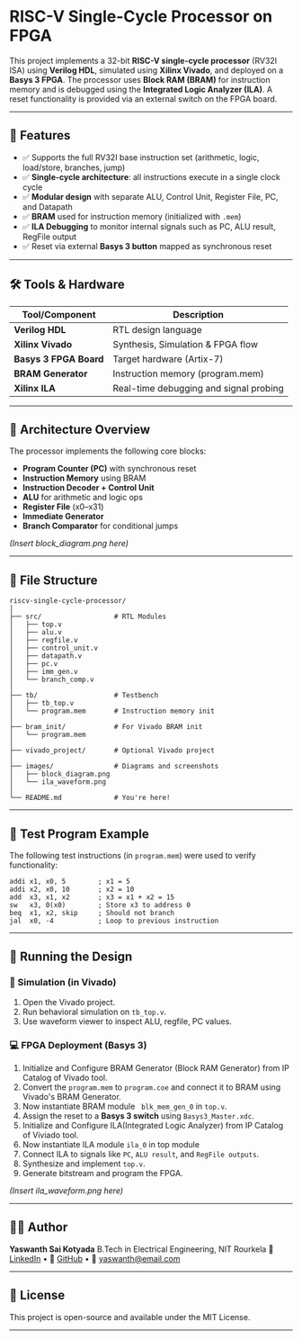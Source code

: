 # RISC-V Single-Cycle Processor on FPGA

This project implements a 32-bit **RISC-V single-cycle processor** (RV32I ISA) using **Verilog HDL**, simulated using **Xilinx Vivado**, and deployed on a **Basys 3 FPGA**. The processor uses **Block RAM (BRAM)** for instruction memory and is debugged using the **Integrated Logic Analyzer (ILA)**. A reset functionality is provided via an external switch on the FPGA board.

---

## 📌 Features

* ✅ Supports the full RV32I base instruction set (arithmetic, logic, load/store, branches, jump)
* ✅ **Single-cycle architecture**: all instructions execute in a single clock cycle
* ✅ **Modular design** with separate ALU, Control Unit, Register File, PC, and Datapath
* ✅ **BRAM** used for instruction memory (initialized with `.mem`)
* ✅ **ILA Debugging** to monitor internal signals such as PC, ALU result, RegFile output
* ✅ Reset via external **Basys 3 button** mapped as synchronous reset

---

## 🛠 Tools & Hardware

| Tool/Component           | Description                            |
| ------------------------ | -------------------------------------- |
| **Verilog HDL**          | RTL design language                    |
| **Xilinx Vivado**        | Synthesis, Simulation & FPGA flow      |
| **Basys 3 FPGA Board**   | Target hardware (Artix-7)              |
| **BRAM Generator**       | Instruction memory (program.mem)       |
| **Xilinx ILA**           | Real-time debugging and signal probing |

---

## 🧠 Architecture Overview

The processor implements the following core blocks:

* **Program Counter (PC)** with synchronous reset
* **Instruction Memory** using BRAM
* **Instruction Decoder + Control Unit**
* **ALU** for arithmetic and logic ops
* **Register File** (x0–x31)
* **Immediate Generator**
* **Branch Comparator** for conditional jumps

*(Insert block\_diagram.png here)*

---

## 📂 File Structure

```
riscv-single-cycle-processor/
│
├── src/                  # RTL Modules
│   ├── top.v
│   ├── alu.v
│   ├── regfile.v
│   ├── control_unit.v
│   ├── datapath.v
│   ├── pc.v
│   ├── imm_gen.v
│   └── branch_comp.v
│
├── tb/                   # Testbench
│   ├── tb_top.v
│   └── program.mem       # Instruction memory init
│
├── bram_init/            # For Vivado BRAM init
│   └── program.mem
│
├── vivado_project/       # Optional Vivado project
│
├── images/               # Diagrams and screenshots
│   ├── block_diagram.png
│   └── ila_waveform.png
│
└── README.md             # You're here!
```

---

## 🧪 Test Program Example

The following test instructions (in `program.mem`) were used to verify functionality:

```assembly
addi x1, x0, 5        ; x1 = 5
addi x2, x0, 10       ; x2 = 10
add  x3, x1, x2       ; x3 = x1 + x2 = 15
sw   x3, 0(x0)        ; Store x3 to address 0
beq  x1, x2, skip     ; Should not branch
jal  x0, -4           ; Loop to previous instruction
```

---

## 🚀 Running the Design

### 🔧 Simulation (in Vivado)

1. Open the Vivado project.
2. Run behavioral simulation on `tb_top.v`.
3. Use waveform viewer to inspect ALU, regfile, PC values.

### 💻 FPGA Deployment (Basys 3)

1. Initialize and Configure BRAM Generator (Block RAM Generator) from IP Catalog of Vivado tool.
2. Convert the `program.mem` to `program.coe` and connect it to BRAM using Vivado's BRAM Generator.
3. Now instantiate BRAM module ` blk_mem_gen_0` in `top.v`.
4. Assign the reset to a **Basys 3 switch** using `Basys3_Master.xdc`.
5. Initialize and Configure ILA(Integrated Logic Analyzer) from IP Catalog of Viviado tool.
6. Now instantiate ILA module `ila_0` in top module
7. Connect ILA to signals like `PC`, `ALU result`, and `RegFile outputs`.
8. Synthesize and implement `top.v`.
9. Generate bitstream and program the FPGA.

*(Insert ila\_waveform.png here)*

---

## 🧑‍💻 Author

**Yaswanth Sai Kotyada**
B.Tech in Electrical Engineering, NIT Rourkela
🔗 [LinkedIn](#) • 🔗 [GitHub](#) • 📧 [yaswanth@email.com](mailto:yaswanth@email.com)

---

## 📎 License

This project is open-source and available under the MIT License.

---
